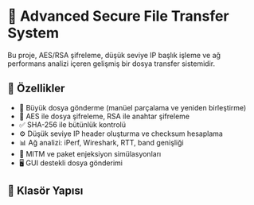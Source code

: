 # 🔐 Advanced Secure File Transfer System

Bu proje, AES/RSA şifreleme, düşük seviye IP başlık işleme ve ağ performans analizi içeren gelişmiş bir dosya transfer sistemidir.

## 🚀 Özellikler
- 📁 Büyük dosya gönderme (manüel parçalama ve yeniden birleştirme)
- 🔐 AES ile dosya şifreleme, RSA ile anahtar şifreleme
- ✅ SHA-256 ile bütünlük kontrolü
- ⚙️ Düşük seviye IP header oluşturma ve checksum hesaplama
- 📊 Ağ analizi: iPerf, Wireshark, RTT, band genişliği
- 🧪 MITM ve paket enjeksiyon simülasyonları
- 🖥 GUI destekli dosya gönderimi

## 🧩 Klasör Yapısı
